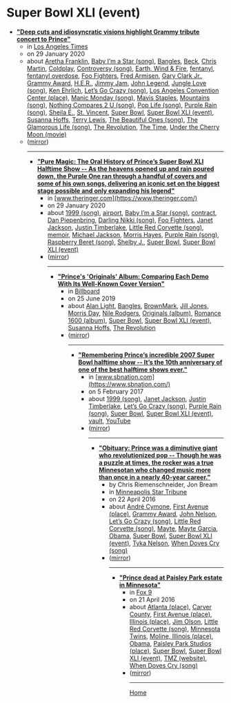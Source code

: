 # Super Bowl XLI (event)

 - [**"Deep cuts and idiosyncratic visions highlight Grammy tribute concert to Prince"**](https://www.latimes.com/entertainment-arts/music/story/2020-01-29/prince-tribute-grammys-foo-fighters-beck-john-legend)<ul><li>in [Los Angeles Times](https://www.latimes.com/)</li><li>on 29 January 2020</li><li>about [Aretha Franklin](../../../topics/aretha-franklin/index.md), [Baby I’m a Star (song)](../../../topics/song/baby-i-m-a-star/index.md), [Bangles](../../../topics/bangles/index.md), [Beck](../../../topics/beck/index.md), [Chris Martin](../../../topics/chris-martin/index.md), [Coldplay](../../../topics/coldplay/index.md), [Controversy (song)](../../../topics/song/controversy/index.md), [Earth, Wind & Fire](../../../topics/earth-wind-fire/index.md), [fentanyl](../../../topics/fentanyl/index.md), [fentanyl overdose](../../../topics/fentanyl-overdose/index.md), [Foo Fighters](../../../topics/foo-fighters/index.md), [Fred Armisen](../../../topics/fred-armisen/index.md), [Gary Clark Jr.](../../../topics/gary-clark-jr/index.md), [Grammy Award](../../../topics/grammy-award/index.md), [H.E.R.](../../../topics/h-e-r/index.md), [Jimmy Jam](../../../topics/jimmy-jam/index.md), [John Legend](../../../topics/john-legend/index.md), [Jungle Love (song)](../../../topics/song/jungle-love/index.md), [Ken Ehrlich](../../../topics/ken-ehrlich/index.md), [Let’s Go Crazy (song)](../../../topics/song/let-s-go-crazy/index.md), [Los Angeles Convention Center (place)](../../../topics/place/los-angeles-convention-center/index.md), [Manic Monday (song)](../../../topics/song/manic-monday/index.md), [Mavis Staples](../../../topics/mavis-staples/index.md), [Mountains (song)](../../../topics/song/mountains/index.md), [Nothing Compares 2 U (song)](../../../topics/song/nothing-compares-2-u/index.md), [Pop Life (song)](../../../topics/song/pop-life/index.md), [Purple Rain (song)](../../../topics/song/purple-rain/index.md), [Sheila E.](../../../topics/sheila-e/index.md), [St. Vincent](../../../topics/st-vincent/index.md), [Super Bowl](../../../topics/super-bowl/index.md), [Super Bowl XLI (event)](../../../topics/event/super-bowl-xli/index.md), [Susanna Hoffs](../../../topics/susanna-hoffs/index.md), [Terry Lewis](../../../topics/terry-lewis/index.md), [The Beautiful Ones (song)](../../../topics/song/the-beautiful-ones/index.md), [The Glamorous Life (song)](../../../topics/song/the-glamorous-life/index.md), [The Revolution](../../../topics/the-revolution/index.md), [The Time](../../../topics/the-time/index.md), [Under the Cherry Moon (movie)](../../../topics/movie/under-the-cherry-moon/index.md)</li><li>([mirror](https://web.archive.org/web/*/https://www.latimes.com/entertainment-arts/music/story/2020-01-29/prince-tribute-grammys-foo-fighters-beck-john-legend))</li><ul>

----

 - [**"Pure Magic: The Oral History of Prince’s Super Bowl XLI Halftime Show -- As the heavens opened up and rain poured down, the Purple One ran through a handful of covers and some of his own songs, delivering an iconic set on the biggest stage possible and only expanding his legend"**](https://www.theringer.com/music/2020/1/29/21112539/prince-halftime-show-oral-history-super-bowl-xli)<ul><li>in [www.theringer.com](https://www.theringer.com/)</li><li>on 29 January 2020</li><li>about [1999 (song)](../../../topics/song/1999/index.md), [airport](../../../topics/airport/index.md), [Baby I’m a Star (song)](../../../topics/song/baby-i-m-a-star/index.md), [contract](../../../topics/contract/index.md), [Dan Piepenbring](../../../topics/dan-piepenbring/index.md), [Darling Nikki (song)](../../../topics/song/darling-nikki/index.md), [Foo Fighters](../../../topics/foo-fighters/index.md), [Janet Jackson](../../../topics/janet-jackson/index.md), [Justin Timberlake](../../../topics/justin-timberlake/index.md), [Little Red Corvette (song)](../../../topics/song/little-red-corvette/index.md), [memoir](../../../topics/memoir/index.md), [Michael Jackson](../../../topics/michael-jackson/index.md), [Morris Hayes](../../../topics/morris-hayes/index.md), [Purple Rain (song)](../../../topics/song/purple-rain/index.md), [Raspberry Beret (song)](../../../topics/song/raspberry-beret/index.md), [Shelby J.](../../../topics/shelby-j/index.md), [Super Bowl](../../../topics/super-bowl/index.md), [Super Bowl XLI (event)](../../../topics/event/super-bowl-xli/index.md)</li><li>([mirror](https://web.archive.org/web/*/https://www.theringer.com/music/2020/1/29/21112539/prince-halftime-show-oral-history-super-bowl-xli))</li><ul>

----

 - [**"Prince's 'Originals' Album: Comparing Each Demo With Its Well-Known Cover Version"**](https://www.billboard.com/articles/news/8517576/prince-originals-album-covers)<ul><li>in [Billboard](https://www.billboard.com/)</li><li>on 25 June 2019</li><li>about [Alan Light](../../../topics/alan-light/index.md), [Bangles](../../../topics/bangles/index.md), [BrownMark](../../../topics/brownmark/index.md), [Jill Jones](../../../topics/jill-jones/index.md), [Morris Day](../../../topics/morris-day/index.md), [Nile Rodgers](../../../topics/nile-rodgers/index.md), [Originals (album)](../../../topics/album/originals/index.md), [Romance 1600 (album)](../../../topics/album/romance-1600/index.md), [Super Bowl](../../../topics/super-bowl/index.md), [Super Bowl XLI (event)](../../../topics/event/super-bowl-xli/index.md), [Susanna Hoffs](../../../topics/susanna-hoffs/index.md), [The Revolution](../../../topics/the-revolution/index.md)</li><li>([mirror](https://web.archive.org/web/*/https://www.billboard.com/articles/news/8517576/prince-originals-album-covers))</li><ul>

----

 - [**"Remembering Prince’s incredible 2007 Super Bowl halftime show -- It’s the 10th anniversary of one of the best halftime shows ever."**](https://www.sbnation.com/2017/2/4/14463094/super-bowl-halftime-show-prince-2007-purple-rain-retrospective)<ul><li>in [www.sbnation.com](https://www.sbnation.com/)</li><li>on 5 February 2017</li><li>about [1999 (song)](../../../topics/song/1999/index.md), [Janet Jackson](../../../topics/janet-jackson/index.md), [Justin Timberlake](../../../topics/justin-timberlake/index.md), [Let’s Go Crazy (song)](../../../topics/song/let-s-go-crazy/index.md), [Purple Rain (song)](../../../topics/song/purple-rain/index.md), [Super Bowl](../../../topics/super-bowl/index.md), [Super Bowl XLI (event)](../../../topics/event/super-bowl-xli/index.md), [vault](../../../topics/vault/index.md), [YouTube](../../../topics/youtube/index.md)</li><li>([mirror](https://web.archive.org/web/*/https://www.sbnation.com/2017/2/4/14463094/super-bowl-halftime-show-prince-2007-purple-rain-retrospective))</li><ul>

----

 - [**"Obituary: Prince was a diminutive giant who revolutionized pop -- Though he was a puzzle at times, the rocker was a true Minnesotan who changed music more than once in a nearly 40-year career."**](https://www.startribune.com/jon-bream-prince-was-a-once-in-a-generation-artist-who-never-rested-on-his-laurels/376594221/)<ul><li>by Chris Riemenschneider, Jon Bream</li><li>in [Minneapolis Star Tribune](https://www.startribune.com/)</li><li>on 22 April 2016</li><li>about [André Cymone](../../../topics/andr-cymone/index.md), [First Avenue (place)](../../../topics/place/first-avenue/index.md), [Grammy Award](../../../topics/grammy-award/index.md), [John Nelson](../../../topics/john-nelson/index.md), [Let’s Go Crazy (song)](../../../topics/song/let-s-go-crazy/index.md), [Little Red Corvette (song)](../../../topics/song/little-red-corvette/index.md), [Mayte](../../../topics/mayte/index.md), [Mayte Garcia](../../../topics/mayte-garcia/index.md), [Obama](../../../topics/obama/index.md), [Super Bowl](../../../topics/super-bowl/index.md), [Super Bowl XLI (event)](../../../topics/event/super-bowl-xli/index.md), [Tyka Nelson](../../../topics/tyka-nelson/index.md), [When Doves Cry (song)](../../../topics/song/when-doves-cry/index.md)</li><li>([mirror](https://web.archive.org/web/*/https://www.startribune.com/jon-bream-prince-was-a-once-in-a-generation-artist-who-never-rested-on-his-laurels/376594221/))</li><ul>

----

 - [**"Prince dead at Paisley Park estate in Minnesota"**](http://www.fox9.com/news/emergency-medical-response-at-paisley-park)<ul><li>in [Fox 9](http://www.fox9.com/)</li><li>on 21 April 2016</li><li>about [Atlanta (place)](../../../topics/place/atlanta/index.md), [Carver County](../../../topics/carver-county/index.md), [First Avenue (place)](../../../topics/place/first-avenue/index.md), [Illinois (place)](../../../topics/place/illinois/index.md), [Jim Olson](../../../topics/jim-olson/index.md), [Little Red Corvette (song)](../../../topics/song/little-red-corvette/index.md), [Minnesota Twins](../../../topics/minnesota-twins/index.md), [Moline, Illinois (place)](../../../topics/place/moline-illinois/index.md), [Obama](../../../topics/obama/index.md), [Paisley Park Studios (place)](../../../topics/place/paisley-park-studios/index.md), [Super Bowl](../../../topics/super-bowl/index.md), [Super Bowl XLI (event)](../../../topics/event/super-bowl-xli/index.md), [TMZ (website)](../../../topics/website/tmz/index.md), [When Doves Cry (song)](../../../topics/song/when-doves-cry/index.md)</li><li>([mirror](https://web.archive.org/web/*/http://www.fox9.com/news/emergency-medical-response-at-paisley-park))</li><ul>

----

[Home](../index.md)
